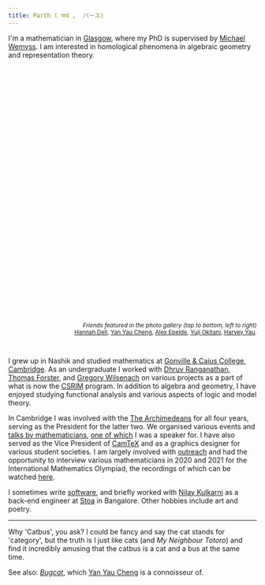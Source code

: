 ```yaml
---
title: Parth ( पार्थ ,  パース)
---
```

I'm a mathematician in <a href="https://gla.ac.uk">Glasgow</a>, where my PhD is
supervised by <a href="https://www.maths.gla.ac.uk/~mwemyss/">Michael Wemyss</a>. I am interested in homological phenomena in algebraic geometry and representation theory.

<div style="width: 100%; padding-bottom: 100%;">
<div style="width: 32.3%; float:left">
<div style="width: 100%; padding-bottom: 100%; background-size: cover; background-position: center; background-image: url('./images/about-1.jpeg')"></div>
<div style="width: 100%; padding-bottom: 4.7%"></div>
<div style="width: 100%; padding-bottom: 100%; background-size: cover; background-position: center; background-image: url('./images/about-2.jpeg')"></div>
<div style="width: 100%; padding-bottom: 4.7%"></div>
<div style="width: 100%; padding-bottom: 100%; background-size: cover; background-position: center; background-image: url('./images/about-3.jpeg')"></div></div>
<div style="width: 65.8%; padding-bottom: 100%; background-size: cover; background-position: center; float: right; background-image: url('./images/about-0.jpeg')"></div></div>
<div style="width: 100%; padding-bottom: 5em"><p style="text-align: right; float: right; line-height:1.2"><small><i>Friends featured in the photo gallery (top to bottom, left to right)</i><br><a href="https://www.hannahdell.com">Hannah Dell</a>, <a href="https://www.yanyauc.com">Yan Yau Cheng</a>, <a href="https://ae433.user.srcf.net">Alex Epelde</a>, <a href="https://math.berkeley.edu/people/grad/yuji-okitani">Yuji Okitani</a>, <a href="https://tkhy2.user.srcf.net">Harvey Yau</a>.</small></p></div>

I grew up in Nashik and studied mathematics at <a href="https://cai.cam.ac.uk">Gonville & Caius College</a>, <a href="https://cam.ac.uk">Cambridge</a>. As an undergraduate I worked with <a href="https://www.dhruvrnathan.net/">Dhruv Ranganathan</a>, <a href="https://dpmms.cam.ac.uk/~tf">Thomas Forster</a>, and <a href="https://www.gregorywilsenach.com/">Gregory Wilsenach</a> on various projects as a part of what is now the <a href="https://www.maths.cam.ac.uk/opportunities/careers-for-mathematicians/summer-research-mathematics/information-for-students">CSRIM</a> program. In addition to algebra and geometry, I have enjoyed studying functional analysis and various aspects of logic and model theory.

In Cambridge I was involved with the <a href="https://archim.org.uk">The Archimedeans</a> for all four years, serving as the President for the latter two. We organised various events and <a href="https://www.youtube.com/channel/UCdswONpWjfKTbpkBUP4fOyA">talks by mathematicians</a>, <a href="https://www.youtube.com/watch?v=fkfRrVVX-Kc">one of which</a> I was a speaker for. I have also served as the Vice President of <a href="https://camtex.soc.srcf.net">CamTeX</a> and as a graphics designer for various student societies. I am largely involved with <a href="https://www.maths.cam.ac.uk/undergrad/admissions/student-ambassadors">outreach</a> and had the opportunity to interview various mathematicians in 2020 and 2021 for the International Mathematics Olympiad, the recordings of which can be watched <a href="https://www.youtube.com/playlist?list=PLKMxEXwHQFMV-AeXzhmeFVYzjpEW5Rkuk">here</a>.

 I sometimes write <a href="https://github.com/thecatbus">software</a>, and briefly
 worked with <a href="https://twitter.com/1geek0">Nilay Kulkarni</a> as a
 back-end engineer at <a href="https://www.stoa.com/about">Stoa</a> in Bangalore. Other hobbies include art and poetry.

<hr>
 Why 'Catbus', you ask? I could be fancy and say the cat stands for
 'category', but the truth is I just like cats (and <i>My Neighbour Totoro</i>) and find it incredibly amusing
 that the catbus is a cat and a bus at the same time.

 See also: <a href="https://en.wikipedia.org/wiki/Bugcat_Capoo"><i>Bugcat</i></a>, which <a href="https://yanyauc.com">Yan Yau Cheng</a> is a connoisseur of.
